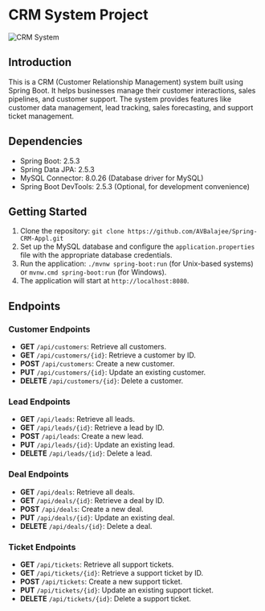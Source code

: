 # CRM System Project

![CRM System](https://encrypted-tbn0.gstatic.com/images?q=tbn:ANd9GcQEqa72owApPiIMpA83XNkGgPRBZm38FQbOqw&usqp=CAU)
## Introduction

This is a CRM (Customer Relationship Management) system built using Spring Boot. It helps businesses manage their customer interactions, sales pipelines, and customer support. The system provides features like customer data management, lead tracking, sales forecasting, and support ticket management.

## Dependencies

- Spring Boot: 2.5.3
- Spring Data JPA: 2.5.3
- MySQL Connector: 8.0.26 (Database driver for MySQL)
- Spring Boot DevTools: 2.5.3 (Optional, for development convenience)

## Getting Started

1. Clone the repository: `git clone https://github.com/AVBalajee/Spring-CRM-Appl.git`
2. Set up the MySQL database and configure the `application.properties` file with the appropriate database credentials.
3. Run the application: `./mvnw spring-boot:run` (for Unix-based systems) or `mvnw.cmd spring-boot:run` (for Windows).
4. The application will start at `http://localhost:8080`.

## Endpoints

### Customer Endpoints

- **GET** `/api/customers`: Retrieve all customers.
- **GET** `/api/customers/{id}`: Retrieve a customer by ID.
- **POST** `/api/customers`: Create a new customer.
- **PUT** `/api/customers/{id}`: Update an existing customer.
- **DELETE** `/api/customers/{id}`: Delete a customer.

### Lead Endpoints

- **GET** `/api/leads`: Retrieve all leads.
- **GET** `/api/leads/{id}`: Retrieve a lead by ID.
- **POST** `/api/leads`: Create a new lead.
- **PUT** `/api/leads/{id}`: Update an existing lead.
- **DELETE** `/api/leads/{id}`: Delete a lead.

### Deal Endpoints

- **GET** `/api/deals`: Retrieve all deals.
- **GET** `/api/deals/{id}`: Retrieve a deal by ID.
- **POST** `/api/deals`: Create a new deal.
- **PUT** `/api/deals/{id}`: Update an existing deal.
- **DELETE** `/api/deals/{id}`: Delete a deal.

### Ticket Endpoints

- **GET** `/api/tickets`: Retrieve all support tickets.
- **GET** `/api/tickets/{id}`: Retrieve a support ticket by ID.
- **POST** `/api/tickets`: Create a new support ticket.
- **PUT** `/api/tickets/{id}`: Update an existing support ticket.
- **DELETE** `/api/tickets/{id}`: Delete a support ticket.
